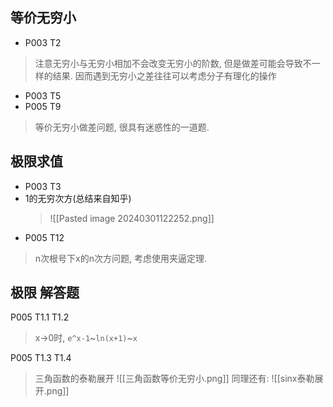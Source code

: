 ## 等价无穷小

- P003 T2 
> 注意无穷小与无穷小相加不会改变无穷小的阶数, 但是做差可能会导致不一样的结果. 因而遇到无穷小之差往往可以考虑分子有理化的操作
- P003 T5
- P005 T9
>  等价无穷小做差问题, 很具有迷惑性的一道题.
## 极限求值
- P003 T3
- 1的无穷次方(总结来自知乎)
	> ![[Pasted image 20240301122252.png]]
- P005 T12
>n次根号下x的n次方问题, 考虑使用夹逼定理.

## 极限 解答题
P005 T1.1 T1.2
> x->0时, `e^x-1`~`ln(x+1)`~`x`

P005 T1.3 T1.4
> 三角函数的泰勒展开
> ![[三角函数等价无穷小.png]]
> 同理还有:
> ![[sinx泰勒展开.png]]


